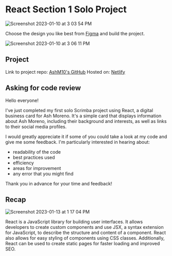 # React Section 1 Solo Project

![Screenshot 2023-01-10 at 3 03 54 PM](https://user-images.githubusercontent.com/89284873/211662136-5ce948d6-e907-4f2d-bf6c-800bc672b5be.png)

Choose the design you like best from [Figma](https://www.figma.com/file/4ctPLUvIn5b5Ep6YPOZWWd/Digital-Business-Card?node-id=0%3A1&t=68DXOTbg6BtDmAKd-0) and build the project.

![Screenshot 2023-01-10 at 3 06 11 PM](https://user-images.githubusercontent.com/89284873/211662483-a06cb592-6d9a-4575-9e9f-95e0ba83e97b.png)

## Project

Link to project repo: [AshM10's GitHub](https://github.com/AshM10/digital-card)
Hosted on: [Netlify](https://ashmoreno-digital-card.netlify.app)

## Asking for code review

Hello everyone!

I've just completed my first solo Scrimba project using React, a digital business card for Ash Moreno. It's a simple card that displays information about Ash Moreno, including their background and interests, as well as links to their social media profiles.

I would greatly appreciate it if some of you could take a look at my code and give me some feedback. I'm particularly interested in hearing about:

- readability of the code
- best practices used
- efficiency
- areas for improvement
- any error that you might find

Thank you in advance for your time and feedback!

## Recap

![Screenshot 2023-01-13 at 1 17 04 PM](https://user-images.githubusercontent.com/89284873/212400712-50390b99-b682-4f46-ac0b-c374f27f9b65.png)

React is a JavaScript library for building user interfaces. It allows developers to create custom components and use JSX, a syntax extension for JavaScript, to describe the structure and content of a component. React also allows for easy styling of components using CSS classes. Additionally, React can be used to create static pages for faster loading and improved SEO.





